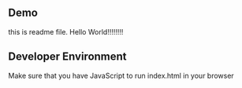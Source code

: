 ## Demo
this is readme file.
Hello World!!!!!!!!
## Developer Environment
Make sure that you have JavaScript 
to run index.html in your browser

